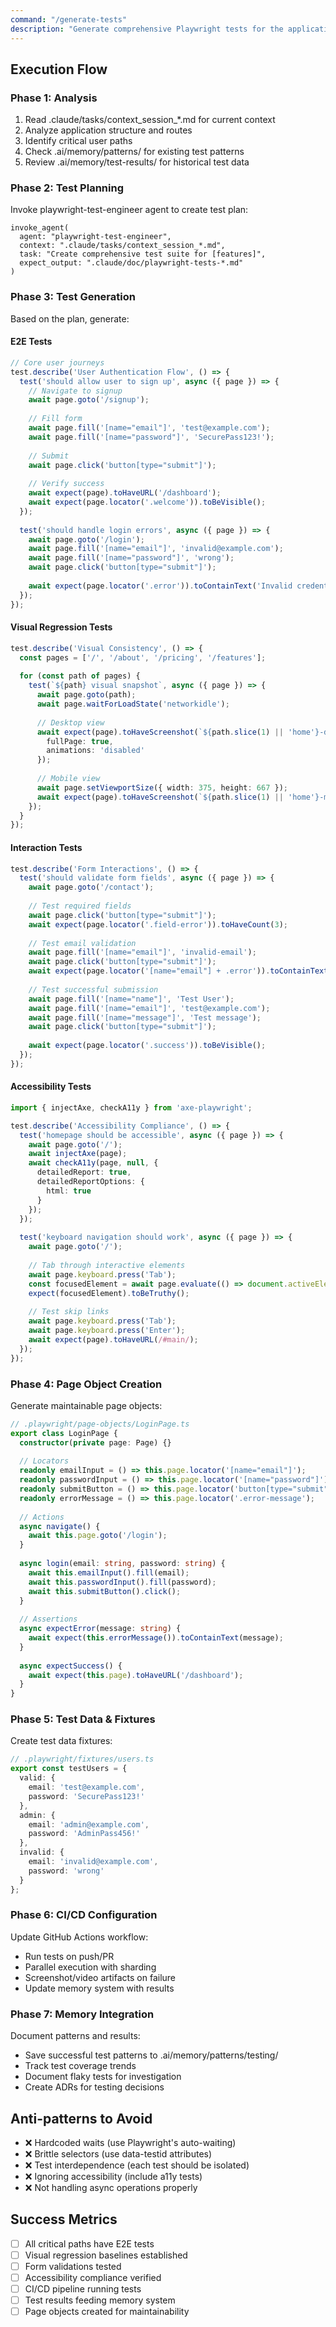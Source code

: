 ```yaml
---
command: "/generate-tests"
description: "Generate comprehensive Playwright tests for the application"
---
```


## Execution Flow

### Phase 1: Analysis
1. Read .claude/tasks/context_session_*.md for current context
2. Analyze application structure and routes
3. Identify critical user paths
4. Check .ai/memory/patterns/ for existing test patterns
5. Review .ai/memory/test-results/ for historical test data

### Phase 2: Test Planning
Invoke playwright-test-engineer agent to create test plan:
```
invoke_agent(
  agent: "playwright-test-engineer",
  context: ".claude/tasks/context_session_*.md",
  task: "Create comprehensive test suite for [features]",
  expect_output: ".claude/doc/playwright-tests-*.md"
)
```

### Phase 3: Test Generation
Based on the plan, generate:

#### E2E Tests
```typescript
// Core user journeys
test.describe('User Authentication Flow', () => {
  test('should allow user to sign up', async ({ page }) => {
    // Navigate to signup
    await page.goto('/signup');
    
    // Fill form
    await page.fill('[name="email"]', 'test@example.com');
    await page.fill('[name="password"]', 'SecurePass123!');
    
    // Submit
    await page.click('button[type="submit"]');
    
    // Verify success
    await expect(page).toHaveURL('/dashboard');
    await expect(page.locator('.welcome')).toBeVisible();
  });
  
  test('should handle login errors', async ({ page }) => {
    await page.goto('/login');
    await page.fill('[name="email"]', 'invalid@example.com');
    await page.fill('[name="password"]', 'wrong');
    await page.click('button[type="submit"]');
    
    await expect(page.locator('.error')).toContainText('Invalid credentials');
  });
});
```

#### Visual Regression Tests
```typescript
test.describe('Visual Consistency', () => {
  const pages = ['/', '/about', '/pricing', '/features'];
  
  for (const path of pages) {
    test(`${path} visual snapshot`, async ({ page }) => {
      await page.goto(path);
      await page.waitForLoadState('networkidle');
      
      // Desktop view
      await expect(page).toHaveScreenshot(`${path.slice(1) || 'home'}-desktop.png`, {
        fullPage: true,
        animations: 'disabled'
      });
      
      // Mobile view
      await page.setViewportSize({ width: 375, height: 667 });
      await expect(page).toHaveScreenshot(`${path.slice(1) || 'home'}-mobile.png`);
    });
  }
});
```

#### Interaction Tests
```typescript
test.describe('Form Interactions', () => {
  test('should validate form fields', async ({ page }) => {
    await page.goto('/contact');
    
    // Test required fields
    await page.click('button[type="submit"]');
    await expect(page.locator('.field-error')).toHaveCount(3);
    
    // Test email validation
    await page.fill('[name="email"]', 'invalid-email');
    await page.click('button[type="submit"]');
    await expect(page.locator('[name="email"] + .error')).toContainText('valid email');
    
    // Test successful submission
    await page.fill('[name="name"]', 'Test User');
    await page.fill('[name="email"]', 'test@example.com');
    await page.fill('[name="message"]', 'Test message');
    await page.click('button[type="submit"]');
    
    await expect(page.locator('.success')).toBeVisible();
  });
});
```

#### Accessibility Tests
```typescript
import { injectAxe, checkA11y } from 'axe-playwright';

test.describe('Accessibility Compliance', () => {
  test('homepage should be accessible', async ({ page }) => {
    await page.goto('/');
    await injectAxe(page);
    await checkA11y(page, null, {
      detailedReport: true,
      detailedReportOptions: {
        html: true
      }
    });
  });
  
  test('keyboard navigation should work', async ({ page }) => {
    await page.goto('/');
    
    // Tab through interactive elements
    await page.keyboard.press('Tab');
    const focusedElement = await page.evaluate(() => document.activeElement?.tagName);
    expect(focusedElement).toBeTruthy();
    
    // Test skip links
    await page.keyboard.press('Tab');
    await page.keyboard.press('Enter');
    await expect(page).toHaveURL(/#main/);
  });
});
```

### Phase 4: Page Object Creation
Generate maintainable page objects:

```typescript
// .playwright/page-objects/LoginPage.ts
export class LoginPage {
  constructor(private page: Page) {}
  
  // Locators
  readonly emailInput = () => this.page.locator('[name="email"]');
  readonly passwordInput = () => this.page.locator('[name="password"]');
  readonly submitButton = () => this.page.locator('button[type="submit"]');
  readonly errorMessage = () => this.page.locator('.error-message');
  
  // Actions
  async navigate() {
    await this.page.goto('/login');
  }
  
  async login(email: string, password: string) {
    await this.emailInput().fill(email);
    await this.passwordInput().fill(password);
    await this.submitButton().click();
  }
  
  // Assertions
  async expectError(message: string) {
    await expect(this.errorMessage()).toContainText(message);
  }
  
  async expectSuccess() {
    await expect(this.page).toHaveURL('/dashboard');
  }
}
```

### Phase 5: Test Data & Fixtures
Create test data fixtures:

```typescript
// .playwright/fixtures/users.ts
export const testUsers = {
  valid: {
    email: 'test@example.com',
    password: 'SecurePass123!'
  },
  admin: {
    email: 'admin@example.com',
    password: 'AdminPass456!'
  },
  invalid: {
    email: 'invalid@example.com',
    password: 'wrong'
  }
};
```

### Phase 6: CI/CD Configuration
Update GitHub Actions workflow:
- Run tests on push/PR
- Parallel execution with sharding
- Screenshot/video artifacts on failure
- Update memory system with results

### Phase 7: Memory Integration
Document patterns and results:
- Save successful test patterns to .ai/memory/patterns/testing/
- Track test coverage trends
- Document flaky tests for investigation
- Create ADRs for testing decisions

## Anti-patterns to Avoid
- ❌ Hardcoded waits (use Playwright's auto-waiting)
- ❌ Brittle selectors (use data-testid attributes)
- ❌ Test interdependence (each test should be isolated)
- ❌ Ignoring accessibility (include a11y tests)
- ❌ Not handling async operations properly

## Success Metrics
- [ ] All critical paths have E2E tests
- [ ] Visual regression baselines established
- [ ] Form validations tested
- [ ] Accessibility compliance verified
- [ ] CI/CD pipeline running tests
- [ ] Test results feeding memory system
- [ ] Page objects created for maintainability